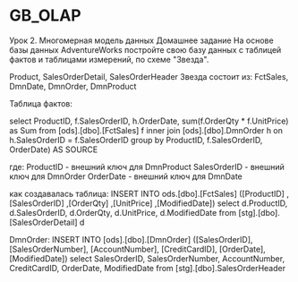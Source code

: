 # GB_OLAP
Урок 2. Многомерная модель данных
Домашнее задание
На основе базы данных AdventureWorks постройте свою базу данных с таблицей фактов и таблицами измерений, по схеме "Звезда".

Product, SalesOrderDetail, SalesOrderHeader Звезда состоит из: FctSales, DmnDate, DmnOrder, DmnProduct

Таблица фактов:

select ProductID, f.SalesOrderID, h.OrderDate, sum(f.OrderQty * f.UnitPrice) as Sum from [ods].[dbo].[FctSales] f inner join [ods].[dbo].DmnOrder h on h.SalesOrderID = f.SalesOrderID group by ProductID, f.SalesOrderID, OrderDate) AS SOURCE

где: ProductID - внешний ключ для DmnProduct SalesOrderID - внешний ключ для DmnOrder OrderDate - внешний ключ для DmnDate

как создавалась таблица: INSERT INTO ods.[dbo].[FctSales] ([ProductID] ,[SalesOrderID] ,[OrderQty] ,[UnitPrice] ,[ModifiedDate]) select d.ProductID, d.SalesOrderID, d.OrderQty, d.UnitPrice, d.ModifiedDate from [stg].[dbo].[SalesOrderDetail] d

DmnOrder: INSERT INTO [ods].[dbo].[DmnOrder] ([SalesOrderID], [SalesOrderNumber], [AccountNumber], [CreditCardID], [OrderDate], [ModifiedDate]) select SalesOrderID, SalesOrderNumber, AccountNumber, CreditCardID, OrderDate, ModifiedDate from [stg].[dbo].SalesOrderHeader

